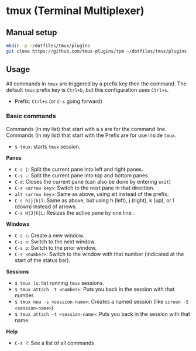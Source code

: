 # tmux (Terminal Multiplexer)

## Manual setup

```bash
mkdir -p ~/dotfiles/tmux/plugins
git clone https://github.com/tmux-plugins/tpm ~/dotfiles/tmux/plugins
```

## Usage

All commands in `tmux` are triggered by a prefix key then the command. The default `tmux` prefix key is `Ctrl+b`, but this configuration uses `Ctrl+s`.

* Prefix: `Ctrl+s` (or `C-s` going forward)

### Basic commands

Commands (in my list) that start with a `$` are for the command line.
Commands (in my list) that start with the Prefix are for use inside `tmux`.

* `$ tmux`: starts `tmux` session.

**Panes**
* `C-s |`: Split the current pane into left and right panes.
* `C-s -`: Split the current pane into top and bottom panes.
* `C-d`:   Closes the current pane (can also be done by entering `exit`)
* `C-s <arrow key>`: Switch to the next pane in that direction.
* `alt <arrow key>`: Same as above, using alt instead of the prefix.
* `C-s h|j|k|l`: Same as above, but using h (left), j (right), k (up), or l (down) instead of arrows.
* `C-s H|J|K|L`: Resizes the active pane by one line . 


**Windows**
* `C-s c`: Create a new window.
* `C-s n`: Switch to the next window.
* `C-s p`: Switch to the prior window.
* `C-s <number>`: Switch to the window with that number (indicated at the start of the status bar).

**Sessions**
* `$ tmux ls`: list running `tmux` sessions.
* `$ tmux attach -t <number>`: Puts you back in the session with that number.
* `$ tmux new -s <session-name>`: Creates a named session (like `screen -S <session-name>`).
* `$ tmux attach -t <session-name>`: Puts you back in the session with that name.

**Help**
* `C-s ?`: See a list of all commands

